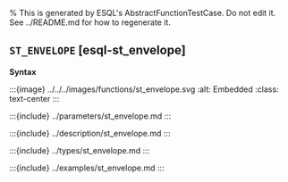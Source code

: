 % This is generated by ESQL's AbstractFunctionTestCase. Do not edit it. See ../README.md for how to regenerate it.

## `ST_ENVELOPE` [esql-st_envelope]

**Syntax**

:::{image} ../../../images/functions/st_envelope.svg
:alt: Embedded
:class: text-center
:::


:::{include} ../parameters/st_envelope.md
:::

:::{include} ../description/st_envelope.md
:::

:::{include} ../types/st_envelope.md
:::

:::{include} ../examples/st_envelope.md
:::
